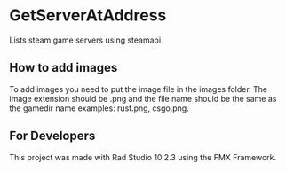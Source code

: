 # GetServerAtAddress
Lists steam game servers using steamapi

## How to add images
To add images you need to put the image file in the images folder. The image extension should be .png and the file name should be the same as the gamedir name examples: rust.png, csgo.png.

## For Developers
This project was made with Rad Studio 10.2.3 using the FMX Framework.